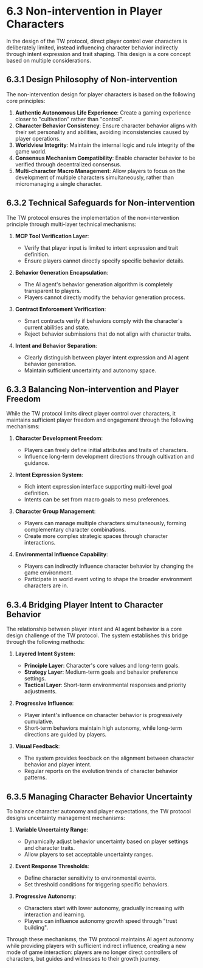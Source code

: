 # 6.3 Non-intervention in Player Characters

In the design of the TW protocol, direct player control over characters is deliberately limited, instead influencing character behavior indirectly through intent expression and trait shaping. This design is a core concept based on multiple considerations.

## 6.3.1 Design Philosophy of Non-intervention

The non-intervention design for player characters is based on the following core principles:

1. **Authentic Autonomous Life Experience**: Create a gaming experience closer to "cultivation" rather than "control".
2. **Character Behavior Consistency**: Ensure character behavior aligns with their set personality and abilities, avoiding inconsistencies caused by player operations.
3. **Worldview Integrity**: Maintain the internal logic and rule integrity of the game world.
4. **Consensus Mechanism Compatibility**: Enable character behavior to be verified through decentralized consensus.
5. **Multi-character Macro Management**: Allow players to focus on the development of multiple characters simultaneously, rather than micromanaging a single character.

## 6.3.2 Technical Safeguards for Non-intervention

The TW protocol ensures the implementation of the non-intervention principle through multi-layer technical mechanisms:

1. **MCP Tool Verification Layer**:
   - Verify that player input is limited to intent expression and trait definition.
   - Ensure players cannot directly specify specific behavior details.

2. **Behavior Generation Encapsulation**:
   - The AI agent's behavior generation algorithm is completely transparent to players.
   - Players cannot directly modify the behavior generation process.

3. **Contract Enforcement Verification**:
   - Smart contracts verify if behaviors comply with the character's current abilities and state.
   - Reject behavior submissions that do not align with character traits.

4. **Intent and Behavior Separation**:
   - Clearly distinguish between player intent expression and AI agent behavior generation.
   - Maintain sufficient uncertainty and autonomy space.

## 6.3.3 Balancing Non-intervention and Player Freedom

While the TW protocol limits direct player control over characters, it maintains sufficient player freedom and engagement through the following mechanisms:

1. **Character Development Freedom**:
   - Players can freely define initial attributes and traits of characters.
   - Influence long-term development directions through cultivation and guidance.

2. **Intent Expression System**:
   - Rich intent expression interface supporting multi-level goal definition.
   - Intents can be set from macro goals to meso preferences.

3. **Character Group Management**:
   - Players can manage multiple characters simultaneously, forming complementary character combinations.
   - Create more complex strategic spaces through character interactions.

4. **Environmental Influence Capability**:
   - Players can indirectly influence character behavior by changing the game environment.
   - Participate in world event voting to shape the broader environment characters are in.

## 6.3.4 Bridging Player Intent to Character Behavior

The relationship between player intent and AI agent behavior is a core design challenge of the TW protocol. The system establishes this bridge through the following methods:

1. **Layered Intent System**:
   - **Principle Layer**: Character's core values and long-term goals.
   - **Strategy Layer**: Medium-term goals and behavior preference settings.
   - **Tactical Layer**: Short-term environmental responses and priority adjustments.

2. **Progressive Influence**:
   - Player intent's influence on character behavior is progressively cumulative.
   - Short-term behaviors maintain high autonomy, while long-term directions are guided by players.

3. **Visual Feedback**:
   - The system provides feedback on the alignment between character behavior and player intent.
   - Regular reports on the evolution trends of character behavior patterns.

## 6.3.5 Managing Character Behavior Uncertainty

To balance character autonomy and player expectations, the TW protocol designs uncertainty management mechanisms:

1. **Variable Uncertainty Range**:
   - Dynamically adjust behavior uncertainty based on player settings and character traits.
   - Allow players to set acceptable uncertainty ranges.

2. **Event Response Thresholds**:
   - Define character sensitivity to environmental events.
   - Set threshold conditions for triggering specific behaviors.

3. **Progressive Autonomy**:
   - Characters start with lower autonomy, gradually increasing with interaction and learning.
   - Players can influence autonomy growth speed through "trust building".

Through these mechanisms, the TW protocol maintains AI agent autonomy while providing players with sufficient indirect influence, creating a new mode of game interaction: players are no longer direct controllers of characters, but guides and witnesses to their growth journey.
